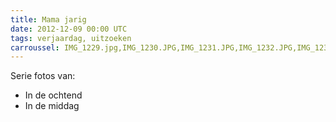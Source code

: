 ```yaml
---
title: Mama jarig
date: 2012-12-09 00:00 UTC
tags: verjaardag, uitzoeken
carroussel: IMG_1229.jpg,IMG_1230.JPG,IMG_1231.JPG,IMG_1232.JPG,IMG_1233.jpg
---
```

Serie fotos van: 
* In de ochtend
* In de middag
